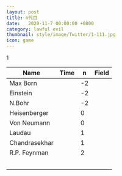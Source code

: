 ```yaml
---
layout: post
title: n代目
date:   2020-11-7 00:00:00 +0800
category: lawful evil
thumbnail: style/image/Twitter/1-111.jpg
icon: game
---
```




1

| Name          | Time | n    | Field |
| ------------- | ---- | ---- | ----- |
| Max Born      |      | -2   |       |
| Einstein      |      | -2   |       |
| N.Bohr        |      | -2   |       |
| Heisenberger  |      | 0    |       |
| Von Neumann   |      | 0    |       |
| Laudau        |      | 1    |       |
| Chandrasekhar |      | 1    |       |
| R.P. Feynman  |      | 2    |       |
|               |      |      |       |
|               |      |      |       |
|               |      |      |       |
|               |      |      |       |
|               |      |      |       |